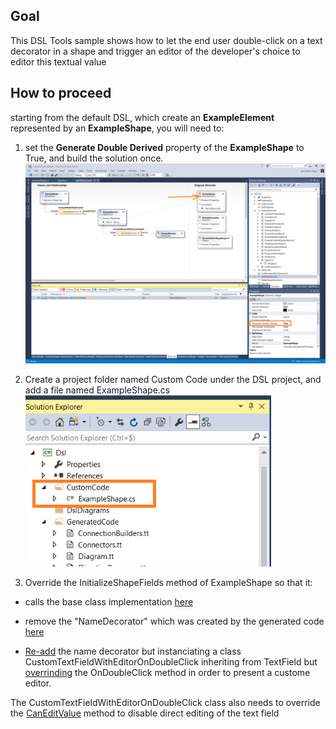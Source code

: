 ## Goal
This DSL Tools sample shows how to let the end user double-click on a text decorator in a shape and trigger an editor of the developer's choice to editor this textual value

## How to proceed
starting from the default DSL, which create an **ExampleElement** represented by an **ExampleShape**, you will need to:
1.	set the **Generate Double Derived** property of the **ExampleShape** to True, and build the solution once.
![Generate Double Derived](media/GenerateDoubleDerived.png)

2.	Create a project folder named Custom Code under the DSL project, and add a file named ExampleShape.cs
![CustomCode](media/CustomCode.png)

3. Override the InitializeShapeFields method of ExampleShape so that it:
- calls the base class implementation [here](https://github.com/jmprieur/DslToolsSamples/blob/master/DoubleClickOnShape/Dsl/CustomCode/ExampleShape.cs#L57)

- remove the "NameDecorator" which was created by the generated code [here](https://github.com/jmprieur/DslToolsSamples/blob/master/DoubleClickOnShape/Dsl/CustomCode/ExampleShape.cs#L60)

- [Re-add](https://github.com/jmprieur/DslToolsSamples/blob/master/DoubleClickOnShape/Dsl/CustomCode/ExampleShape.cs#L64) the name decorator but instanciating a class CustomTextFieldWithEditorOnDoubleClick inheriting from TextField but [overrinding](https://github.com/jmprieur/DslToolsSamples/blob/master/DoubleClickOnShape/Dsl/CustomCode/ExampleShape.cs#L28-L33) 
  the OnDoubleClick method in order to present a custome editor.
  
 The CustomTextFieldWithEditorOnDoubleClick class also needs to override the [CanEditValue](https://github.com/jmprieur/DslToolsSamples/blob/master/DoubleClickOnShape/Dsl/CustomCode/ExampleShape.cs#L42) method to disable direct editing of the text field
